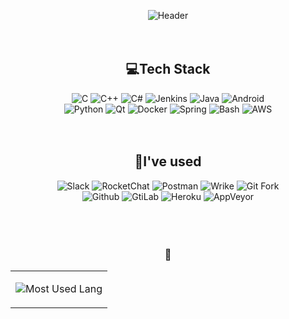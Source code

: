 <center>

![Header](https://capsule-render.vercel.app/api?type=waving&height=70&color=timeGradient&text=K-Sub&fontAlign=20&descAlign=64&section=footer&reversal=false&fontSize=32&fontAlignY=57&strokeWidth=0)
<br/>
<br/>
<br/>

## 💻Tech Stack  
![C](https://img.shields.io/badge/C-eceff4?style=for-the-badge&logo=C&logoColor=A8B9CC)
![C++](https://img.shields.io/badge/C++-aac8de?style=for-the-badge&logo=Cplusplus&logoColor=00599C)
![C#](https://img.shields.io/badge/C%23-c5b8f1?style=for-the-badge&logo=Csharp&logoColor=512BD4)
![Jenkins](https://img.shields.io/badge/Jenkins-ebaea7?style=for-the-badge&logo=Jenkins&logoColor=D24939)
![Java](https://img.shields.io/badge/Java-8e8e8e?style=for-the-badge&logo=OpenJDK&logoColor=000000)
![Android](https://img.shields.io/badge/Android-a5d8b3?style=for-the-badge&logo=Android&logoColor=34A853)  
![Python](https://img.shields.io/badge/Python-a6c2da?style=for-the-badge&logo=Python&logoColor=3776AB)
![Qt](https://img.shields.io/badge/Qt-abe9b2?style=for-the-badge&logo=Qt&logoColor=41CD52)
![Docker](https://img.shields.io/badge/Docker-9ed0f7?style=for-the-badge&logo=docker&logoColor=2496ED)
![Spring](https://img.shields.io/badge/Spring-beddaa?style=for-the-badge&logo=Spring&logoColor=6DB33F)
![Bash](https://img.shields.io/badge/Bash-c4e3b6?style=for-the-badge&logo=GNUBash&logoColor=4EAA25)
![AWS](https://img.shields.io/badge/AWS-9da3a9?style=for-the-badge&logo=AmazonAWS&logoColor=232F3E)
<br/>
<br/>
<br/>
## 💚I've used  
![Slack](https://img.shields.io/badge/Slack-af97af?style=for-the-badge&logo=Slack&logoColor=4A154B)
![RocketChat](https://img.shields.io/badge/Rocket.Chat-f998a4?style=for-the-badge&logo=Rocket.Chat&logoColor=F5455C)
![Postman](https://img.shields.io/badge/PostMan-ffad90?style=for-the-badge&logo=Postman&logoColor=FF6C37)
![Wrike](https://img.shields.io/badge/Wrike-8fc29c?style=for-the-badge&logo=Wrike&logoColor=35914c)
![Git Fork](https://img.shields.io/badge/GIT%20Fork-a5ceaf?style=for-the-badge&logo=Fork&logoColor=35914c)  
![Github](https://img.shields.io/badge/GitHub-989898?style=for-the-badge&logo=GitHub&logoColor=181717)
![GtiLab](https://img.shields.io/badge/GitLab-febe9f?style=for-the-badge&logo=GitLab&logoColor=FC6D26)
![Heroku](https://img.shields.io/badge/Heroku-ab8ed1?style=for-the-badge&logo=Heroku&logoColor=430098)
![AppVeyor](https://img.shields.io/badge/AppVeyor-8eddf1?style=for-the-badge&logo=AppVeyor&logoColor=00B3E0)  
<br/>
<br/>
<br/>

### 🧐
<table><tr><td valign="top"> 

![Most Used Lang](https://github-readme-stats.vercel.app/api/top-langs/?username=nose2002kr&layout=compact)
</td>

<!-- <td>
It's secret ;)
![Stats](https://github-readme-stats.vercel.app/api?username=nose2002kr&show_icons=true&theme=radical)

-->

</td></tr></table> 

</center>